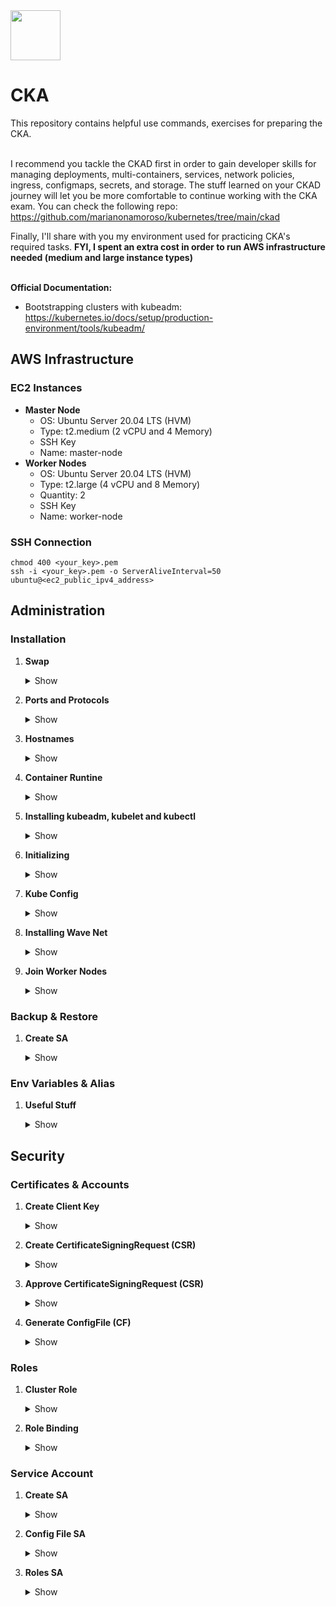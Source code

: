 <img src="https://user-images.githubusercontent.com/8485060/147371404-edb634c8-d13c-4226-b632-b424bd999ad9.png" width=80 height=80/>
<h1>CKA</h1>
This repository contains helpful use commands, exercises for preparing the CKA.<br><br>  

I recommend you tackle the CKAD first in order to gain developer skills for managing deployments, multi-containers, services, network policies, ingress, configmaps, secrets, and storage. The stuff learned on your CKAD journey will let you be more comfortable to continue working with the CKA exam. You can check the following repo: https://github.com/marianonamoroso/kubernetes/tree/main/ckad<br>

Finally, I'll share with you my environment used for practicing CKA's required tasks. <b>FYI, I spent an extra cost in order to run AWS infrastructure needed (medium and large instance types)</b><br><br>

<b>Official Documentation:</b>

- Bootstrapping clusters with kubeadm: https://kubernetes.io/docs/setup/production-environment/tools/kubeadm/

<h2>AWS Infrastructure</h2>

<h3>EC2 Instances</h3>

- <b>Master Node</b>
  - OS: Ubuntu Server 20.04 LTS (HVM)
  - Type: t2.medium (2 vCPU and 4 Memory)
  - SSH Key
  - Name: master-node
- <b>Worker Nodes</b>
  - OS: Ubuntu Server 20.04 LTS (HVM)
  - Type: t2.large (4 vCPU and 8 Memory)
  - Quantity: 2
  - SSH Key
  - Name: worker-node

<h3>SSH Connection</h3>

```
chmod 400 <your_key>.pem
ssh -i <your_key>.pem -o ServerAliveInterval=50 ubuntu@<ec2_public_ipv4_address>
```
<h2>Administration</h2>

<h3>Installation</h3>

1. <b>Swap</b>
      <details><summary>Show</summary>

      ```
      ssh -i <your_key>.pem -o ServerAliveInterval=50 ubuntu@<ec2_public_ipv4_address> sudo swapoff -a # you have to execute the same command on each server/instance
      ```
      </details>
  
2. <b>Ports and Protocols</b>
      <details><summary>Show</summary>

      - <b>Control Plane - Security Group - Inbound</b>  
        - SSH	TCP -	22 - YOUR_PUBLIC_IPv4	  
        - Custom TCP - (2379 - 2380) - YOUR_VPC_CIDR_IPv4
        - Custom TCP - 6443 - 0.0.0.0/0	
        - Custom TCP - (10250 - 10252) - YOUR_VPC_CIDR_IPv4
        - Custom TCP - 6783 - YOUR_VPC_CIDR_IPv4
        
      - <b>Worker Node - Security Group - Inbound</b>   
        - Custom TCP - 10250 - YOUR_VPC_CIDR_IPv4
        - Custom TCP - (30000 - 32767) -	0.0.0.0/0
        - Custom TCP - 6783 - YOUR_VPC_CIDR_IPv4
      </details> 

3. <b>Hostnames</b>
      <details><summary>Show</summary>

      ```
      sudo vi /etc/hosts # you have to add the hosts on each instance
      ```
      ```  
      YOUR_MASTER_IPv4 master
      YOUR_WORKER-1_IPv4 worker1
      YOUR_WORKER-2_IPv4 worker2
      ```
      ```  
      ssh -i <your_key>.pem -o ServerAliveInterval=50 ubuntu@<master_public_ipv4_address> sudo hostnamectl set-hostname master # you have to change the name of the master node instance - login/logout
      ssh -i <your_key>.pem -o ServerAliveInterval=50 ubuntu@<worker-1_public_ipv4_address> sudo hostnamectl set-hostname worker1 # you have to change the name of the worker node instance - login/logout
      ssh -i <your_key>.pem -o ServerAliveInterval=50 ubuntu@<worker-2_public_ipv4_address> sudo hostnamectl set-hostname worker2 # you have to change the name of the worker node instance - login/logout 
      ```  
      </details>  
   
4. <b>Container Runtine</b>
      <details><summary>Show</summary>

      You have to go to the official documentation and follow the instructions: https://kubernetes.io/docs/setup/production-environment/container-runtimes/#containerd (you have to install containerd on each node)
      </details> 
        
5. <b>Installing kubeadm, kubelet and kubectl</b>
      <details><summary>Show</summary>

      You have to go to the official documentation and follow the instructions: https://kubernetes.io/docs/setup/production-environment/tools/kubeadm/install-kubeadm/#installing-kubeadm-kubelet-and-kubectl (you have to install kubeadm, kubelet and kubectl on each node)
      </details>        

6. <b>Initializing</b>
      <details><summary>Show</summary>

      ```
      sudo kubeadm init
      ```
      ```  
      ls /etc/kubernetes
      systemctl status kubelet  
      ```
      </details>

7. <b>Kube Config</b>
      <details><summary>Show</summary>

      ```
      mkdir -p ~/.kube  
      sudo cp -i /etc/kubernetes/admin.conf ~/.kube/config
      sudo chown $(id -u):$(id -g) ~/.kube/config
      ```
      ```  
      alias k=kubectl
      k get node
      ```
      </details>
        
8. <b>Installing Wave Net</b>
      <details><summary>Show</summary>
        
      To configure the network plugin, you have to go to the official documentation and follow the instructions: https://www.weave.works/docs/net/latest/kubernetes/kube-addon/ 
      
      </details>
        
9. <b>Join Worker Nodes</b>
      <details><summary>Show</summary>

      ```
      kubeadm token create --print-join-command # you have to execute it on the master node
      ```
      ```  
      sudo kubeadm join <YOUR_IPv4> --token <YOUR_TOKEN> --discovery-token-ca-cert-hash <YOUR_SHA> # you have to execute it on the worker nodes
      ```
      ```   
      k get node # you have to execute it on the master node and you should see the new worker nodes 
      ```  
      </details>

<h3>Backup & Restore</h3>

1. <b>Create SA</b>
     <details><summary>Show</summary>

      ```
      XXXX
      ```

      </details>            

<h3>Env Variables & Alias</h3>

1. <b>Useful Stuff</b>        
      <details><summary>Show</summary>

      ```
      alias k='kubectl'
      export do='—dry-run=client -o yaml'
      kubectl config set-context <your_context> --namespace=pyf # avoiding type the namespace on each commands
      ```
      </details>
       
<h2>Security</h2>

<h3>Certificates & Accounts</h3>
        
1. <b>Create Client Key</b>
      <details><summary>Show</summary>

      ```
      openssl genrsa -out devops-mamoroso.key 2048
      ls devops-mamoroso.key
      cat devops-mamoroso.key 
      ```
      ```
      openssl req -new -key devops-mamoroso.key -subj '/CN=mamoroso' -out devops-mamoroso.csr
      ls devops-mamoroso.csr
      cat devops-mamoroso.csr
      ``` 
      </details>

2. <b>Create CertificateSigningRequest (CSR)</b>
     <details><summary>Show</summary>

      You can check the official documentation in the following link: https://kubernetes.io/docs/reference/access-authn-authz/certificate-signing-requests/#create-certificatesigningrequest 

      ```
      cat devops-mamoroso.csr |base64 | tr -d "\n" # you have to copy the output
      vi devops-mamoroso-csr.yaml 
      ```
      ```
      apiVersion: certificates.k8s.io/v1
      kind: CertificateSigningRequest
      metadata:
        name: devops-mamoroso
      spec:
          request: <YOUR_CSR>
        signerName: kubernetes.io/kube-apiserver-client
        expirationSeconds: 86400  # one day
        usages:
        - client auth 
      ```
      ```
      k create -f devops-mamoroso-csr.yaml
      k get csr # devops-mamoroso is in peding state 
      ``` 
      </details> 

3. <b>Approve CertificateSigningRequest (CSR)</b>
     <details><summary>Show</summary>

      ```
      k certificate approve devops-mamoroso
      k get csr # now devops-mamoroso is appproved
      k get csr devops-mamoroso -o yaml # copy the certificate section
      echo <YOUR_CERTIFICATE> | base64 -d > devops-mamoroso.crt # you have to execute the following command in order to save your public key
      ```

      </details>           
       
4. <b>Generate ConfigFile (CF)</b>
     <details><summary>Show</summary>

      ```
      cp ~/.kube/config devops-mamoroso.conf # you will extract info of kubeconfig file
      vi devops-mamoroso.conf
      ```
      ```
      apiVersion: v1
      clusters:
      - cluster:
          certificate-authority-data: <YOUR_CERTIFICATE_AUTHORITY_DATA>
          server: <YOUR_SERVER_IP> # this information you can get it executing cluster-info
        name: kubernetes
      contexts:
      - context:
          cluster: kubernetes
          user: devops-mamoroso # change username
        name: devops-mamoroso@kubernetes # change username
      current-context: devops-mamoroso@kubernetes # change username
      kind: Config
      preferences: {}
      users:
      - name: devops-mamoroso # change username
        user:
          client-certificate: /home/ubuntu/devops-mamoroso.crt # you have to put your crt file (also you can paste your base64 crt info but you have to use client-certificate-data instead of client-certificate)
          client-key: /home/ubuntu/devops-mamoroso.key # you have to put your key file (also you can paste your base64 crt info but you have to use client-certificate-data instead of client-certificate)
      ```
      ``` 
      k --kubeconfig devops-mamoroso.conf get pod
      ```
      <b>Errors</b>
      - <i>Error from server (Forbidden): pods is forbidden: User "devops-mamoroso" cannot list resource "pods" in API group "" in the namespace "default"</i>
        - The output is correct, we did not have a clusterrole and clusterrolebinding so you have to keep moving forward to the next step (roles).
      - <i>Error in configuration: context was not found for specified context: <output></i>
        - You have to check your kubeconfig file (contexts, name, users, and so on).  
      - <i>Error You must be logged in to the server (Unauthorized)</i>
        - You did not create the user (please, check if your user was created, if not, you have to check the csr).
       
      </details>   

<h3>Roles</h3>
        
1. <b>Cluster Role</b>
      <details><summary>Show</summary>

      ```
      kubectl create clusterrole developer-cr --verb=create,get,list,update,delete --resource=pods,deployments.apps --dry-run=client -o yaml > devops-cr.yaml  
      vi devops-cr.yaml
      ```
      ```
      apiVersion: rbac.authorization.k8s.io/v1
      kind: ClusterRole
      metadata:
        creationTimestamp: null
        name: developer-cr
      rules:
      - apiGroups:
        - ""
        resources:
        - pods
        verbs:
        - create
        - get
        - list
        - update
        - delete
      - apiGroups:
        - apps
        resources:
        - deployments
        verbs:
        - create
        - get
        - list
        - update
        - delete
      ``` 
      ```
      k create -f devops-cr.yaml
      k get clusterrole devops-cr
      
      ```  
      </details>

2. <b>Role Binding</b>
      <details><summary>Show</summary>

      ```
      k create clusterrolebinding devops-crb --clusterrole=devops-cr --user=mamoroso
      k get clusterrolebinding.rbac.authorization.k8s.io/devops-crb
      k describe clusterrolebinding.rbac.authorization.k8s.io/devops-crb
      k --kubeconfig devops-mamoroso.conf get pod
      ```  
      </details>

<h3>Service Account</h3>
       
1. <b>Create SA</b>
     <details><summary>Show</summary>

      ```
      k create serviceaccount gitlab
      k describe serviceaccount gitlab # you can check the token generated
      k get secrets <YOUR_SA>
      k describe secrets <YOUR_SA_TOKEN> 
      ```

      </details>         

2. <b>Config File SA</b>
     <details><summary>Show</summary>

      ``` 
      cp ~/.kube/config serviceaccount-gitlab.conf # you will extract info of kubeconfig file
      k describe secrets gitlab-token-hckg8   # you have to copy the token variable
      vi serviceaccount-gitlab.conf
      ```
      ``` 
      apiVersion: v1
      clusters:
      - cluster:
          certificate-authority-data: <YOUR_CERTIFICATE_AUTHORITY_DATA>
          server: <YOUR_SERVER_IP> # this information you can get it executing cluster-info
        name: kubernetes
      contexts:
      - context:
          cluster: kubernetes
          user: gitlab
        name: gitlab@kubernetes
      current-context: gitlab@kubernetes
      kind: Config
      preferences: {}
      users:
      - name: gitlab
        user:
          token: <YOUR_SA_TOKEN> # you have to copy the out of the following commando: k describe secrets <YOUR_SA> 
      ```
      ```
      k --kubeconfig serviceaccount-gitlab.conf get pod # Remember the errors outlined on the step 4 of the "Certificates0 & Accounts" section (Generate ConfigFile CF)
      ``` 
      </details>         
       
3. <b>Roles SA</b>
     <details><summary>Show</summary>

      ```
      k create clusterrole gitlab-cr --verb=get,create,delete --resource=pods
      k describe clusterrole gitlab-cr              
      k create clusterrolebinding gitlab-cb --serviceaccount=default:gitlab --clusterrole=gitlab-cr
      k describe clusterrolebinding gitlab-cb    
      ```
      ```
      k auth can-i get deployments --as system:serviceaccount:default:gitlab -n default # no
      k auth can-i get pods --as system:serviceaccount:default:gitlab -n default # yes
      ``` 
      </details>
       
       
